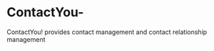 ContactYou-
===========

ContactYou! provides contact management and contact relationship management
